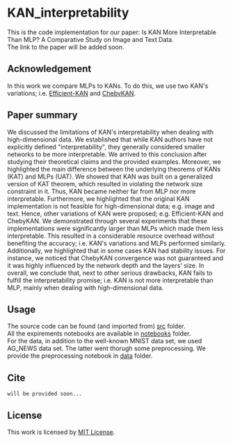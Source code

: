 # KAN_interpretability
This is the code implementation for our paper: Is KAN More Interpretable Than MLP? A Comparative Study on Image and Text Data. <br>
The link to the paper will be added soon.

## Acknowledgement
In this work we compare MLPs to KANs. To do this, we use two KAN's variations; i.e. [Efficient-KAN](https://github.com/Blealtan/efficient-kan) and [ChebyKAN](https://github.com/SynodicMonth/ChebyKAN).

## Paper summary
We discussed the limitations of KAN's interpretability when dealing with high-dimensional data. We established that while KAN authors have not explicitly defined "interpretability", they generally considered smaller networks to be more interpretable. We arrived to this conclusion after studying their theoretical claims and the provided examples. Moreover, we highlighted the main difference between the underlying theorems of KANs (KAT) and MLPs (UAT). We showed that KAN was built on a generalized version of KAT theorem, which resulted in violating the network size constraint in it. Thus, KAN became neither far from MLP nor more interpretable. Furthermore, we highlighted that the original KAN implementation is not feasible for high-dimensional data; e.g. image and text. Hence, other variations of KAN were proposed; e.g. Efficient-KAN and ChebyKAN. We demonstrated through several experiments that these implementations were significantly larger than MLPs which made them less interpretable. This resulted in a considerable resource overhead without benefiting the accuracy; i.e. KAN's variations and MLPs performed similarly. Additionally, we highlighted that in some cases KAN had stability issues. For instance, we noticed that ChebyKAN convergence was not guaranteed and it was highly influenced by the network depth and the layers' size. In overall, we conclude that, next to other serious drawbacks, KAN fails to fulfill the interpretability promise; i.e. KAN is not more interpretable than MLP, mainly when dealing with high-dimensional data.

## Usage
The source code can be found (and imported from) [src](./src/) folder. <br>
All the expirements notebooks are available in [notebooks](./notebooks/) folder. <br>
For the data, in addition to the well-known MNIST data set, we used AG_NEWS data set. The latter went thorugh some preprocessing. We provide the preprocessing notebook in [data](./data/) folder. <br>

## Cite
```
will be provided soon...
```

## License
This work is licensed by <a href="./LICENSE">MIT License</a>.
